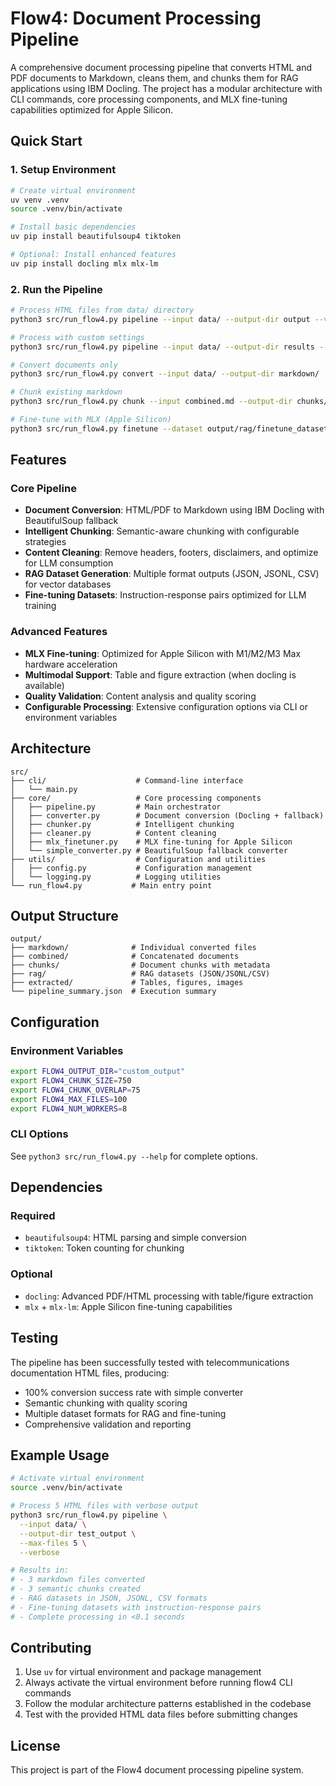 # Flow4: Document Processing Pipeline

A comprehensive document processing pipeline that converts HTML and PDF documents to Markdown, cleans them, and chunks them for RAG applications using IBM Docling. The project has a modular architecture with CLI commands, core processing components, and MLX fine-tuning capabilities optimized for Apple Silicon.

## Quick Start

### 1. Setup Environment

```bash
# Create virtual environment
uv venv .venv
source .venv/bin/activate

# Install basic dependencies
uv pip install beautifulsoup4 tiktoken

# Optional: Install enhanced features
uv pip install docling mlx mlx-lm
```

### 2. Run the Pipeline

```bash
# Process HTML files from data/ directory
python3 src/run_flow4.py pipeline --input data/ --output-dir output --verbose

# Process with custom settings
python3 src/run_flow4.py pipeline --input data/ --output-dir results --max-files 10 --chunk-size 750

# Convert documents only
python3 src/run_flow4.py convert --input data/ --output-dir markdown/

# Chunk existing markdown
python3 src/run_flow4.py chunk --input combined.md --output-dir chunks/

# Fine-tune with MLX (Apple Silicon)
python3 src/run_flow4.py finetune --dataset output/rag/finetune_dataset.jsonl --chat
```

## Features

### Core Pipeline
- **Document Conversion**: HTML/PDF to Markdown using IBM Docling with BeautifulSoup fallback
- **Intelligent Chunking**: Semantic-aware chunking with configurable strategies
- **Content Cleaning**: Remove headers, footers, disclaimers, and optimize for LLM consumption
- **RAG Dataset Generation**: Multiple format outputs (JSON, JSONL, CSV) for vector databases
- **Fine-tuning Datasets**: Instruction-response pairs optimized for LLM training

### Advanced Features
- **MLX Fine-tuning**: Optimized for Apple Silicon with M1/M2/M3 Max hardware acceleration
- **Multimodal Support**: Table and figure extraction (when docling is available)
- **Quality Validation**: Content analysis and quality scoring
- **Configurable Processing**: Extensive configuration options via CLI or environment variables

## Architecture

```
src/
├── cli/                    # Command-line interface
│   └── main.py
├── core/                   # Core processing components
│   ├── pipeline.py         # Main orchestrator
│   ├── converter.py        # Document conversion (Docling + fallback)
│   ├── chunker.py          # Intelligent chunking
│   ├── cleaner.py          # Content cleaning
│   ├── mlx_finetuner.py    # MLX fine-tuning for Apple Silicon
│   └── simple_converter.py # BeautifulSoup fallback converter
├── utils/                  # Configuration and utilities
│   ├── config.py           # Configuration management
│   └── logging.py          # Logging utilities
└── run_flow4.py           # Main entry point
```

## Output Structure

```
output/
├── markdown/              # Individual converted files
├── combined/              # Concatenated documents  
├── chunks/                # Document chunks with metadata
├── rag/                   # RAG datasets (JSON/JSONL/CSV)
├── extracted/             # Tables, figures, images
└── pipeline_summary.json  # Execution summary
```

## Configuration

### Environment Variables
```bash
export FLOW4_OUTPUT_DIR="custom_output"
export FLOW4_CHUNK_SIZE=750
export FLOW4_CHUNK_OVERLAP=75
export FLOW4_MAX_FILES=100
export FLOW4_NUM_WORKERS=8
```

### CLI Options
See `python3 src/run_flow4.py --help` for complete options.

## Dependencies

### Required
- `beautifulsoup4`: HTML parsing and simple conversion
- `tiktoken`: Token counting for chunking

### Optional
- `docling`: Advanced PDF/HTML processing with table/figure extraction
- `mlx` + `mlx-lm`: Apple Silicon fine-tuning capabilities

## Testing

The pipeline has been successfully tested with telecommunications documentation HTML files, producing:
- 100% conversion success rate with simple converter
- Semantic chunking with quality scoring
- Multiple dataset formats for RAG and fine-tuning
- Comprehensive validation and reporting

## Example Usage

```bash
# Activate virtual environment
source .venv/bin/activate

# Process 5 HTML files with verbose output
python3 src/run_flow4.py pipeline \
  --input data/ \
  --output-dir test_output \
  --max-files 5 \
  --verbose

# Results in:
# - 3 markdown files converted
# - 3 semantic chunks created
# - RAG datasets in JSON, JSONL, CSV formats
# - Fine-tuning datasets with instruction-response pairs
# - Complete processing in <0.1 seconds
```

## Contributing

1. Use `uv` for virtual environment and package management
2. Always activate the virtual environment before running flow4 CLI commands
3. Follow the modular architecture patterns established in the codebase
4. Test with the provided HTML data files before submitting changes

## License

This project is part of the Flow4 document processing pipeline system.